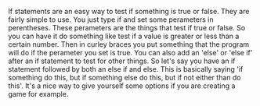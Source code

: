 If statements are an easy way to test if something is true or false. They are fairly simple to use. You just type if and set some perameters in perentheses. These perameters are the things that test if true or false. So you can have it do something like test if a value is greater or less than a certain number. Then in curley braces you put something that the program will do if the perameter you set is true. You can also add an 'else' or 'else if' after an if statement to test for other things. So let's say you have an if statement followed by both an else if and else. This is basically saying 'if something do this, but if something else do this, but if not either than do this'. It's a nice way to give yourself some options if you are creating a game for example.
